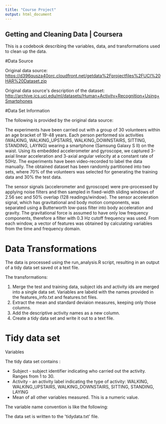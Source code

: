 ```yaml
---
title: "Course Project"
output: html_document
---
```


## Getting and Cleaning Data | Coursera


This is a codebook describing the variables, data, and transformations used to clean up the data.


#Data Source

Original data source: https://d396qusza40orc.cloudfront.net/getdata%2Fprojectfiles%2FUCI%20HAR%20Dataset.zip 

Original data source's description of the dataset: http://archive.ics.uci.edu/ml/datasets/Human+Activity+Recognition+Using+Smartphones

#Data Set Information

The following is provided by the original data source:

The experiments have been carried out with a group of 30 volunteers within an age bracket of 19-48 years. Each person performed six activities (WALKING, WALKING_UPSTAIRS, WALKING_DOWNSTAIRS, SITTING, STANDING, LAYING) wearing a smartphone (Samsung Galaxy S II) on the waist. Using its embedded accelerometer and gyroscope, we captured 3-axial linear acceleration and 3-axial angular velocity at a constant rate of 50Hz. The experiments have been video-recorded to label the data manually. The obtained dataset has been randomly partitioned into two sets, where 70% of the volunteers was selected for generating the training data and 30% the test data. 

The sensor signals (accelerometer and gyroscope) were pre-processed by applying noise filters and then sampled in fixed-width sliding windows of 2.56 sec and 50% overlap (128 readings/window). The sensor acceleration signal, which has gravitational and body motion components, was separated using a Butterworth low-pass filter into body acceleration and gravity. The gravitational force is assumed to have only low frequency components, therefore a filter with 0.3 Hz cutoff frequency was used. From each window, a vector of features was obtained by calculating variables from the time and frequency domain.


# Data Transformations

The data is processed using the run_analysis.R script, resulting in an output of a tidy data set saved ot a text file.

The transformations:

1. Merge the test and training data, subject ids and activity ids are merged into a single data set. Variables are labeld with the names provided in the features_info.txt and features.txt files.
2. Extract the mean and standard deviaion measures, keeping only those columns.
3. Add the descriptive activity names as a new column.
4. Create a tidy data set and write it out to a text file.


# Tidy data set

Variables

The tidy data set contains :

* Subject - subject identifier indicating who carried out the activity. Ranges from 1 to 30. 
* Activity - an activity label indicating the type of activity: WALKING, WALKING_UPSTAIRS, WALKING_DOWNSTAIRS, SITTING, STANDING, LAYING
* Mean of all other variables measured. This is a numeric value.

The variable name convention is like the following: 

The data set is written to the 'tidydata.txt' file.